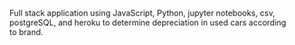 
Full stack application using JavaScript, Python, jupyter notebooks, csv, postgreSQL, and heroku to determine depreciation in used cars according to brand.

